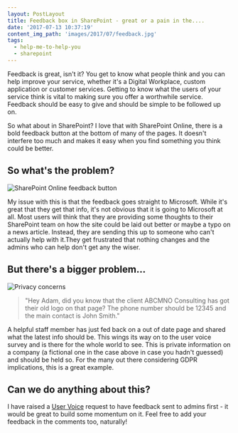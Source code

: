 ```yaml
---
layout: PostLayout
title: Feedback box in SharePoint - great or a pain in the....
date: '2017-07-13 10:37:19'
content_img_path: 'images/2017/07/feedback.jpg'
tags:
  - help-me-to-help-you
  - sharepoint
---
```


Feedback is great, isn't it? You get to know what people think and you can help improve your service, whether it's a Digital Workplace, custom application or customer services. Getting to know what the users of your service think is vital to making sure you offer a worthwhile service. Feedback should be easy to give and should be simple to be followed up on.

So what about in SharePoint? I love that with SharePoint Online, there is a bold feedback button at the bottom of many of the pages. It doesn't interfere too much and makes it easy when you find something you think could be better.

## So what's the problem?

![SharePoint Online feedback button](/images/2017/07/SharePoint-feedback-and-mobile-app.JPG)

My issue with this is that the feedback goes straight to Microsoft. While it's great that they get that info, it's not obvious that it is going to Microsoft at all. Most users will think that they are providing some thoughts to their SharePoint team on how the site could be laid out better or maybe a typo on a news article. Instead, they are sending this up to someone who can't actually help with it.They get frustrated that nothing changes and the admins who can help don't get any the wiser.

## But there's a bigger problem...

![Privacy concerns](/images/2017/07/Gagged_by_Privacy.JPG)

> "Hey Adam, did you know that the client ABCMNO Consulting has got their old logo on that page? The phone number should be 12345 and the main contact is John Smith."

A helpful staff member has just fed back on a out of date page and shared what the latest info should be. This wings its way on to the user voice survey and is there for the whole world to see. This is private information on a company (a fictional one in the case above in case you hadn't guessed) and should be held so. For the many out there considering GDPR implications, this is a great example.

## Can we do anything about this?

I have raised a [User Voice](https://sharepoint.uservoice.com/forums/329214-sites-and-collaboration/suggestions/20072722-send-feedback-to-site-admins-first) request to have feedback sent to admins first - it would be great to build some momentum on it. Feel free to add your feedback in the comments too, naturally!
